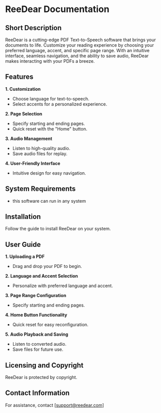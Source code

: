 # ReeDear Documentation

## Short Description

ReeDear is a cutting-edge PDF Text-to-Speech software that brings your documents to life. Customize your reading experience by choosing your preferred language, accent, and specific page range. With an intuitive interface, seamless navigation, and the ability to save audio, ReeDear makes interacting with your PDFs a breeze.

## Features

**1. Customization**
   - Choose language for text-to-speech.
   - Select accents for a personalized experience.

**2. Page Selection**
   - Specify starting and ending pages.
   - Quick reset with the "Home" button.

**3. Audio Management**
   - Listen to high-quality audio.
   - Save audio files for replay.

**4. User-Friendly Interface**
   - Intuitive design for easy navigation.

## System Requirements

- this software can run in any system 
## Installation

Follow the guide to install ReeDear on your system.

## User Guide

**1. Uploading a PDF**
   - Drag and drop your PDF to begin.

**2. Language and Accent Selection**
   - Personalize with preferred language and accent.

**3. Page Range Configuration**
   - Specify starting and ending pages.

**4. Home Button Functionality**
   - Quick reset for easy reconfiguration.

**5. Audio Playback and Saving**
   - Listen to converted audio.
   - Save files for future use.

## Licensing and Copyright

ReeDear is protected by copyright. 

## Contact Information

For assistance, contact [support@reedear.com]
